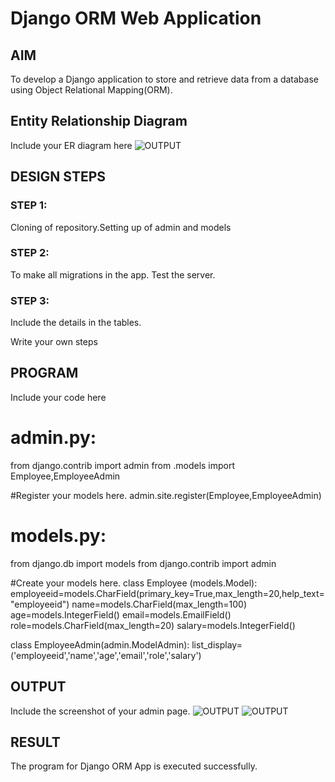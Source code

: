 # Django ORM Web Application

## AIM
To develop a Django application to store and retrieve data from a database using Object Relational Mapping(ORM).

## Entity Relationship Diagram

Include your ER diagram here
![OUTPUT](./image/ER.png)

## DESIGN STEPS

### STEP 1:
Cloning of repository.Setting up of admin and models
### STEP 2:
To make all migrations in the app. Test the server.
### STEP 3:
Include the details in the tables.

Write your own steps

## PROGRAM

Include your code here
# admin.py:
from django.contrib import admin
from .models import Employee,EmployeeAdmin

#Register your models here.
admin.site.register(Employee,EmployeeAdmin)

# models.py:
from django.db import models
from django.contrib import admin

#Create your models here.
class Employee (models.Model):
    employeeid=models.CharField(primary_key=True,max_length=20,help_text="employeeid")
    name=models.CharField(max_length=100)
    age=models.IntegerField()
    email=models.EmailField()
    role=models.CharField(max_length=20)
    salary=models.IntegerField()

class EmployeeAdmin(admin.ModelAdmin):
    list_display=('employeeid','name','age','email','role','salary')


## OUTPUT

Include the screenshot of your admin page.
![OUTPUT](./image/admin.png)
![OUTPUT](./image/primary_key.png)

## RESULT
The program for Django ORM App is executed successfully.
